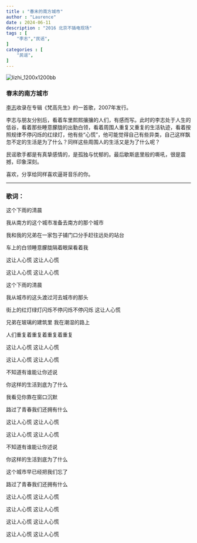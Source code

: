 ```yaml
---
title : "春末的南方城市"
author : "Laurence"
date : 2024-06-11
description : "2016 北京不插电现场"
tags : [
    "李志","民谣",
]
categories : [
    "民谣",
]
---
```




![lizhi_1200x1200bb](/assets/music/lizhi_1200x1200bb.jpg)


### 春末的南方城市

[李志](https://baike.baidu.com/item/李志/0?fromModule=lemma_inlink)收录在专辑《梵高先生》的一首歌，2007年发行。

李志与朋友分别后，看着车里熙熙攘攘的人们，有感而写。此时的李志处于人生的低谷，看着那些睡意朦胧的出勤白领，看着周围人重复又重复的生活轨迹，看着按照规律不停闪烁的红绿灯，他有些“心慌”，他可能觉得自己有些异类，自己这样飘忽不定的生活是为了什么？同样这些周围人的生活又是为了什么呢？

民谣歌手都是有真挚感情的，是孤独与忧郁的。最后歇斯底里般的嘶吼，很是震撼，印象深刻。

喜欢，分享给同样喜欢逼哥音乐的你。

---



### 歌词：

这个下雨的清晨

我从南方的这个城市准备去南方的那个城市

我和我的兄弟在一家包子铺门口分手赶往远处的站台

车上的白领睡意朦胧隔着眼屎看着我

这让人心慌 这让人心慌

这让人心慌 这让人心慌

这个下雨的清晨

我从城市的这头渡过河去城市的那头

街上的红灯绿灯闪烁不停闪烁不停闪烁 这让人心慌

兄弟在玻璃的建筑里 我在潮湿的路上

人们重复着重复着重复着重复

这让人心慌 这让人心慌

这让人心慌 这让人心慌

不知道有谁能让你述说

你这样的生活到底为了什么

我看见你靠在窗口沉默

路过了青春我们还拥有什么

这让人心慌 这让人心慌

这让人心慌 这让人心慌

不知道有谁能让你述说

你这样的生活到底为了什么

这个城市早已经把我们忘了

路过了青春我们还拥有什么

这让人心慌 这让人心慌

这让人心慌 这让人心慌

这让人心慌 这让人心慌

这让人心慌 这让人心慌
